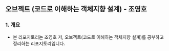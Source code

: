 ## 오브젝트 (코드로 이해하는 객체지향 설계) - 조영호
### 1. 개요
 - 본 리포지토리는 조영호 저, 오브젝트(코드로 이해하는 객체지향 설계)를 공부하고 정리하는 리포지토리입니다.